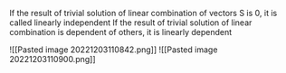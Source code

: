 If the result of trivial solution of linear combination of vectors S is 0, it is called linearly independent
If the result of trivial solution of linear combination is dependent of others, it is linearly dependent

![[Pasted image 20221203110842.png]]
![[Pasted image 20221203110900.png]]
